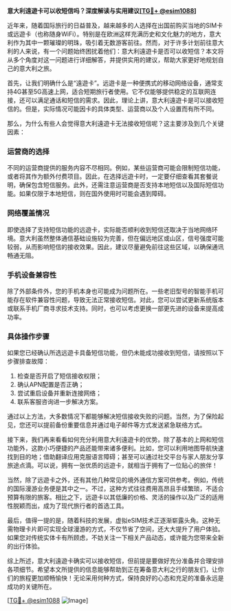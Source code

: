 **意大利遠遊卡可以收短信吗？深度解读与实用建议[[TG💪+ @esim1088](https://t.me/s/esim1088)]**

近年来，随着国际旅行的日益普及，越来越多的人选择在出国前购买当地的SIM卡或远遊卡（也称随身WiFi）。特别是在欧洲这样充满历史和文化魅力的地方，意大利作为其中一颗璀璨的明珠，吸引着无数游客前往。然而，对于许多计划前往意大利的人来说，有一个问题始终困扰着他们：意大利遠遊卡是否可以收短信？本文将从多个角度对这一问题进行详细解答，并提供实用的建议，帮助大家更好地规划自己的意大利之旅。

首先，让我们明确什么是“遠遊卡”。远遊卡是一种便携式的移动网络设备，通常支持4G甚至5G高速上网，适合短期旅行者使用。它不仅能够提供稳定的互联网连接，还可以满足通话和短信的需求。因此，理论上讲，意大利遠遊卡是可以接收短信的。但是，实际情况可能因卡的具体类型、运营商以及个人设置而有所不同。

那么，为什么有些人会觉得意大利遠遊卡无法接收短信呢？这主要涉及到几个关键因素：

### **运营商的选择**
不同的运营商提供的服务内容不尽相同。例如，某些运营商可能会限制短信功能，或者将其作为额外付费项目。因此，在选择远遊卡时，一定要仔细查看其套餐说明，确保包含短信服务。此外，还需注意运营商是否支持本地短信以及国际短信功能。如果仅限于本地短信，则在国外使用时可能会遇到障碍。

### **网络覆盖情况**
即使选择了支持短信功能的远遊卡，实际能否顺利收到短信还取决于当地网络环境。意大利虽然整体通信基础设施较为完善，但在偏远地区或山区，信号强度可能较弱，从而影响短信的接收效果。因此，建议尽量避免前往这些区域，以确保通讯畅通无阻。

### **手机设备兼容性**
除了外部条件外，您的手机本身也可能成为问题所在。一些老旧型号的智能手机可能存在软件兼容性问题，导致无法正常接收短信。对此，您可以尝试更新系统版本或联系手机厂商寻求技术支持。同时，也可以考虑更换一部更先进的设备来提高成功率。

### **具体操作步骤**
如果您已经确认所选远遊卡具备短信功能，但仍未能成功接收到短信，请按照以下步骤排查故障：
1. 检查是否开启了短信接收权限；
2. 确认APN配置是否正确；
3. 尝试重启设备并重新连接网络；
4. 联系客服咨询进一步解决方案。

通过以上方法，大多数情况下都能够解决短信接收失败的问题。当然，为了保险起见，您还可以提前备份重要信息并通过电子邮件等方式发送紧急联络方式。

接下来，我们再来看看如何充分利用意大利遠遊卡的优势。除了基本的上网和短信功能外，这款小巧便捷的产品还能带来诸多便利。比如，您可以利用地图导航快速找到目的地；借助翻译应用克服语言障碍；甚至可以通过社交平台与家人朋友分享旅途点滴。可以说，拥有一张优质的远遊卡，就相当于拥有了一位贴心的旅伴！

当然，除了远遊卡之外，还有其他几种常见的境外通信方案可供参考。例如，传统的国际漫游业务便是其中之一。不过，这种方式往往费用高昂且手续繁琐，不适合预算有限的旅客。相比之下，远遊卡以其低廉的价格、灵活的操作以及广泛的适用性脱颖而出，成为了现代旅行者的首选工具。

最后，值得一提的是，随着科技的发展，虚拟eSIM技术正逐渐崭露头角。这种无需物理卡片即可实现全球漫游的方式，不仅节省了空间，还大大提升了用户体验。如果您对传统实体卡有所顾虑，不妨关注一下相关产品动态，或许能为您带来全新的出行体验。

综上所述，意大利遠遊卡确实可以接收短信，但前提是要做好充分准备并合理安排各项细节。希望本文所提供的信息能够帮助到正在筹备意大利之行的朋友们，让你们的旅程更加顺畅愉快！无论采用何种方式，保持良好的心态和充足的准备永远是成功的关键所在。

[[TG💪+ @esim1088](https://t.me/s/esim1088) ![Image](https://i.postimg.cc/4NQfJmqS/Snipaste-2025-05-13-00-14-12.png)]